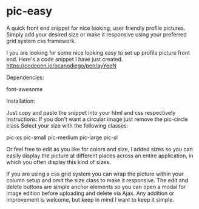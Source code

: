# pic-easy
A quick front end snippet for nice looking, user friendly profile pictures. Simply add your desired size or make it responsive using your preferred grid system css framework.


I you are looking for some nice looking easy to set up profile picture front end. Here's a code snippet I have just created.
https://codepen.io/ocanodiego/pen/ayYeeN

Dependencies:

  font-awesome

Installation:

  Just copy and paste the snippet into your html and css respectively
  Instructions:
  If you don't want a circular image just remove the pic-circle class
  Select your size with the following classes:

  pic-xs
  pic-small
  pic-medium
  pic-large
  pic-xl

Or feel free to edit as you like for colors and size, I added sizes so you can easily display the picture at different places across an entire application, in which you often display this kind of sizes.

If you are using a css grid system you can wrap the picture within your column setup and omit the size class to make it responsive.
The edit and delete buttons are simple anchor elements so you can open a modal for image edition before uploading and delete via Ajax.
Any addition or improvement is welcome, but keep in mind I want to keep it simple.
